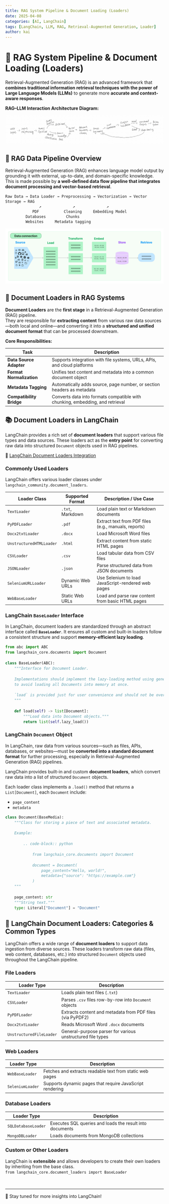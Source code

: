 ```yaml
---
title: RAG System Pipeline & Document Loading (Loaders)
date: 2025-04-08
categories: [AI, LangChain]
tags: [LangChain, LLM, RAG, Retrieval-Augmented Generation, Loader]
author: kai
---
```



# 🚀 RAG System Pipeline & Document Loading (Loaders)
Retrieval-Augmented Generation (RAG) is an advanced framework that **combines traditional information retrieval techniques with the power of Large Language Models (LLMs)** to generate more **accurate and context-aware responses**.

**RAG–LLM Interaction Architecture Diagram:**

![RAG–LLM Interaction Architecture Diagram](/assets/img/posts/AI/LangChain/RAG-LLMInteractionArchDiagram.png)

## 🔁 RAG Data Pipeline Overview

Retrieval-Augmented Generation (RAG) enhances language model output by grounding it with external, up-to-date, and domain-specific knowledge. This is made possible by **a well-defined data flow pipeline that integrates document processing and vector-based retrieval**.

```text
Raw Data → Data Loader → Preprocessing → Vectorization → Vector Storage → RAG
               ↗              ↗              ↗
            PDF           Cleaning     Embedding Model
         Databases         Chunks
         Websites     Metadata tagging
```

![Data Connection](/assets/img/posts/AI/LangChain/DataConnection.jpg)


## 📄 Document Loaders in RAG Systems
**Document Loaders** are the **first stage** in a Retrieval-Augmented Generation (RAG) pipeline.  
They are responsible for **extracting content** from various raw data sources—both local and online—and converting it into a **structured and unified document format** that can be processed downstream.

**Core Responsibilities:**

| Task                     | Description                                                                 |
|--------------------------|-----------------------------------------------------------------------------|
| **Data Source Adapter**  | Supports integration with file systems, URLs, APIs, and cloud platforms     |
| **Format Normalization** | Unifies text content and metadata into a common document object             |
| **Metadata Tagging**     | Automatically adds source, page number, or section headers as metadata      |
| **Compatibility Bridge** | Converts data into formats compatible with chunking, embedding, and retrieval |


## 📚 Document Loaders in LangChain
LangChain provides a rich set of **document loaders** that support various file types and data sources. These loaders act as the **entry point** for converting raw data into structured `Document` objects used in RAG pipelines.

🔗 [LangChain Document Loaders Integration](https://python.langchain.com/docs/integrations/document_loaders/)  


### Commonly Used Loaders

LangChain offers various loader classes under `langchain_community.document_loaders`. 

| Loader Class               | Supported Format       | Description / Use Case                                     |
|---------------------------|------------------------|------------------------------------------------------------|
| `TextLoader`              | `.txt`, Markdown       | Load plain text or Markdown documents                      |
| `PyPDFLoader`             | `.pdf`                 | Extract text from PDF files (e.g., manuals, reports)       |
| `Docx2txtLoader`          | `.docx`                | Load Microsoft Word files                                  |
| `UnstructuredHTMLLoader`  | `.html`                | Extract content from static HTML pages                     |
| `CSVLoader`               | `.csv`                 | Load tabular data from CSV files                           |
| `JSONLoader`              | `.json`                | Parse structured data from JSON documents                  |
| `SeleniumURLLoader`       | Dynamic Web URLs       | Use Selenium to load JavaScript-rendered web pages         |
| `WebBaseLoader`           | Static Web URLs        | Load and parse raw content from basic HTML pages           |


### LangChain `BaseLoader` Interface 
In LangChain, document loaders are standardized through an abstract interface called **`BaseLoader`**. It ensures all custom and built-in loaders follow a consistent structure and support **memory-efficient lazy loading**.

```python
from abc import ABC
from langchain_core.documents import Document

class BaseLoader(ABC):
    """Interface for Document Loader.

    Implementations should implement the lazy-loading method using generators
    to avoid loading all Documents into memory at once.

    `load` is provided just for user convenience and should not be overridden.
    """

    def load(self) -> list[Document]:
        """Load data into Document objects."""
        return list(self.lazy_load())
```


### LangChain `Document` Object 
In LangChain, raw data from various sources—such as files, APIs, databases, or websites—must be **converted into a standard document format** for further processing, especially in Retrieval-Augmented Generation (RAG) pipelines.


LangChain provides built-in and custom **document loaders**, which convert raw data into a list of structured `Document` objects.

Each loader class implements a `.load()` method that returns a `List[Document]`, each `Document` include:
- `page_content`
- `metadata`

```python
class Document(BaseMedia):
    """Class for storing a piece of text and associated metadata.

    Example:

        .. code-block:: python

            from langchain_core.documents import Document

            document = Document(
                page_content="Hello, world!",
                metadata={"source": "https://example.com"}
            )
    """

    page_content: str
    """String text."""
    type: Literal["Document"] = "Document"
```

## 📂 LangChain Document Loaders: Categories & Common Types
LangChain offers a wide range of **document loaders** to support data ingestion from diverse sources. These loaders transform raw data (files, web content, databases, etc.) into structured `Document` objects used throughout the LangChain pipeline.

### File Loaders

| Loader Type           | Description                                                  |
|-----------------------|--------------------------------------------------------------|
| `TextLoader`          | Loads plain text files (`.txt`)                              |
| `CSVLoader`           | Parses `.csv` files row-by-row into `Document` objects       |
| `PyPDFLoader`         | Extracts content and metadata from PDF files (via PyPDF2)    |
| `Docx2txtLoader`      | Reads Microsoft Word `.docx` documents                       |
| `UnstructuredFileLoader` | General-purpose parser for various unstructured file types  |


### Web Loaders

| Loader Type           | Description                                                    |
|-----------------------|----------------------------------------------------------------|
| `WebBaseLoader`       | Fetches and extracts readable text from static web pages       |
| `SeleniumLoader`      | Supports dynamic pages that require JavaScript rendering       |


### Database Loaders

| Loader Type           | Description                                           |
|-----------------------|-------------------------------------------------------|
| `SQLDatabaseLoader`   | Executes SQL queries and loads the result into documents |
| `MongoDBLoader`       | Loads documents from MongoDB collections               |


### Custom or Other Loaders
LangChain is **extensible** and allows developers to create their own loaders by inheriting from the base class.<br>
`from langchain_core.document_loaders import BaseLoader`





<br>



---

🚀 Stay tuned for more insights into LangChain!



